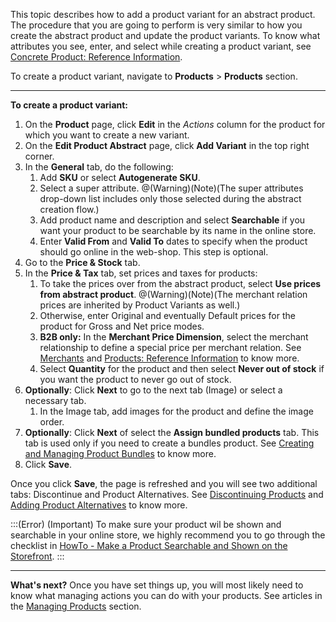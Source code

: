 This topic describes how to add a product variant for an abstract product.
The procedure that you are going to perform is very similar to how you create the abstract product and update the product variants.
To know what attributes you see, enter, and select while creating a product variant, see [Concrete Product: Reference Information](https://documentation.spryker.com/v4/docs/concrete-product-reference-information).

To create a product variant, navigate to **Products** > **Products** section.
***
**To create a product variant:**
1. On the **Product** page, click **Edit** in the _Actions_ column for the product for which you want to create a new variant. 
2. On the **Edit Product Abstract** page, click **Add Variant** in the top right corner.
3. In the **General** tab, do the following:
    1. Add **SKU** or select **Autogenerate SKU**.
    2. Select a super attribute.
    @(Warning)(Note)(The super attributes drop-down list includes only those selected during the abstract creation flow.)
    3. Add product name and description and select **Searchable** if you want your product to be searchable by its name in the online store.
    4. Enter **Valid From** and **Valid To** dates to specify when the product should go online in the web-shop. This step is optional.
4. Go to the **Price & Stock** tab.
5. In the **Price & Tax** tab, set prices and taxes for products:
    1. To take the prices over from the abstract product, select **Use prices from abstract product**. 
    @(Warning)(Note)(The merchant relation prices are inherited by Product Variants as well.)
    3. Otherwise, enter Original and eventually Default prices for the product for Gross and Net price modes.
    4. **B2B only:** In the **Merchant Price Dimension**, select the merchant relationship to define a special price per merchant relation. See [Merchants](https://documentation.spryker.com/v4/docs/merchants) and [Products: Reference Information](https://documentation.spryker.com/v4/docs/products-reference-information) to know more.
    5. Select **Quantity** for the product and then select **Never out of stock** if you want the product to never go out of stock.
6. **Optionally**: Click **Next** to go to the next tab (Image) or select a necessary tab.
    1. In the Image tab, add images for the product and define the image order.
7. **Optionally**: Click **Next** of select the **Assign bundled products** tab. This tab is used only if you need to create a bundles product. See [Creating and Managing Product Bundles](https://documentation.spryker.com/v4/docs/creating-and-managing-product-bundles) to know more.
8. Click **Save**.

Once you click **Save**, the page is refreshed and you will see two additional tabs: Discontinue and Product Alternatives. See  [Discontinuing Products](https://documentation.spryker.com/v4/docs/discontinuing-a-product) and [Adding Product Alternatives](https://documentation.spryker.com/v4/docs/adding-product-alternatives) to know more.

:::(Error) (Important)
To make sure your product wil be shown and searchable in your online store, we highly recommend you to go through the checklist in [HowTo - Make a Product Searchable and Shown on the Storefront](https://documentation.spryker.com/docs/ht-make-product-shown-on-frontend-by-url).
:::
***
**What's next?**
Once you have set things up, you will most likely need to know what managing actions you can do with your products. See articles in the [Managing Products](https://documentation.spryker.com/v4/docs/managing-products) section.